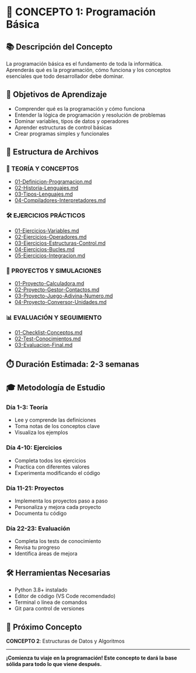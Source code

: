 # 🎯 CONCEPTO 1: Programación Básica

## 📚 Descripción del Concepto
La programación básica es el fundamento de toda la informática. Aprenderás qué es la programación, cómo funciona y los conceptos esenciales que todo desarrollador debe dominar.

## 🎯 Objetivos de Aprendizaje
- Comprender qué es la programación y cómo funciona
- Entender la lógica de programación y resolución de problemas
- Dominar variables, tipos de datos y operadores
- Aprender estructuras de control básicas
- Crear programas simples y funcionales

## 📅 Estructura de Archivos

### **📖 TEORÍA Y CONCEPTOS**
- [01-Definicion-Programacion.md](./01-DEFINICION/01-definicion-programacion.md)
- [02-Historia-Lenguajes.md](./01-DEFINICION/02-historia-lenguajes.md)
- [03-Tipos-Lenguajes.md](./01-DEFINICION/03-tipos-lenguajes.md)
- [04-Compiladores-Interpretadores.md](./01-DEFINICION/04-compiladores-interpretadores.md)

### **🛠️ EJERCICIOS PRÁCTICOS**
- [01-Ejercicios-Variables.md](./02-EJERCICIOS/01-ejercicios-variables.md)
- [02-Ejercicios-Operadores.md](./02-EJERCICIOS/02-ejercicios-operadores.md)
- [03-Ejercicios-Estructuras-Control.md](./02-EJERCICIOS/03-ejercicios-estructuras-control.md)
- [04-Ejercicios-Bucles.md](./02-EJERCICIOS/04-ejercicios-bucles.md)
- [05-Ejercicios-Integracion.md](./02-EJERCICIOS/05-ejercicios-integracion.md)

### **🚀 PROYECTOS Y SIMULACIONES**
- [01-Proyecto-Calculadora.md](./03-PROYECTOS/01-proyecto-calculadora.md)
- [02-Proyecto-Gestor-Contactos.md](./03-PROYECTOS/02-proyecto-gestor-contactos.md)
- [03-Proyecto-Juego-Adivina-Numero.md](./03-PROYECTOS/03-proyecto-juego-adivina-numero.md)
- [04-Proyecto-Conversor-Unidades.md](./03-PROYECTOS/04-proyecto-conversor-unidades.md)

### **📊 EVALUACIÓN Y SEGUIMIENTO**
- [01-Checklist-Conceptos.md](./04-EVALUACION/01-checklist-conceptos.md)
- [02-Test-Conocimientos.md](./04-EVALUACION/02-test-conocimientos.md)
- [03-Evaluacion-Final.md](./04-EVALUACION/03-evaluacion-final.md)

## ⏱️ Duración Estimada: 2-3 semanas

## 🎓 Metodología de Estudio

### **Día 1-3: Teoría**
- Lee y comprende las definiciones
- Toma notas de los conceptos clave
- Visualiza los ejemplos

### **Día 4-10: Ejercicios**
- Completa todos los ejercicios
- Practica con diferentes valores
- Experimenta modificando el código

### **Día 11-21: Proyectos**
- Implementa los proyectos paso a paso
- Personaliza y mejora cada proyecto
- Documenta tu código

### **Día 22-23: Evaluación**
- Completa los tests de conocimiento
- Revisa tu progreso
- Identifica áreas de mejora

## 🛠️ Herramientas Necesarias
- Python 3.8+ instalado
- Editor de código (VS Code recomendado)
- Terminal o línea de comandos
- Git para control de versiones

## 🚀 Próximo Concepto
**CONCEPTO 2**: Estructuras de Datos y Algoritmos

---

**¡Comienza tu viaje en la programación! Este concepto te dará la base sólida para todo lo que viene después.** 